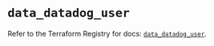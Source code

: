 # `data_datadog_user`

Refer to the Terraform Registry for docs: [`data_datadog_user`](https://registry.terraform.io/providers/datadog/datadog/3.37.0/docs/data-sources/user).
